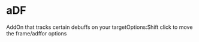 # aDF

AddOn that tracks certain debuffs on your targetOptions:Shift click to move the frame/adffor options
